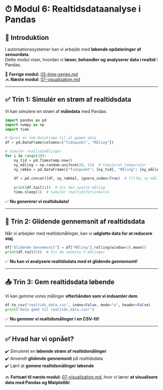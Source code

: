# ⏱ Modul 6: Realtidsdataanalyse i Pandas

## 📌 **Introduktion**
I automationssystemer kan vi arbejde med **løbende opdateringer af sensordata**.  
Dette modul viser, hvordan vi **læser, behandler og analyserer data i realtid** i Pandas.

🔗 **Forrige modul:** [05-time-series.md](05-time-series.md)  
🔜 **Næste modul:** [07-visualization.md](07-visualization.md)  

---

## ✅ **Trin 1: Simulér en strøm af realtidsdata**
Vi kan simulere en strøm af **måledata** med Pandas.

```python
import pandas as pd
import numpy as np
import time

# Opret en tom DataFrame til at gemme data
df = pd.DataFrame(columns=["Tidspunkt", "Måling"])

# Simulér realtidsmålinger
for i in range(10):
    ny_tid = pd.Timestamp.now()
    ny_måling = np.random.uniform(20, 25)  # Simuleret temperatur
    ny_række = pd.DataFrame({"Tidspunkt": [ny_tid], "Måling": [ny_måling]})
    
    df = pd.concat([df, ny_række], ignore_index=True)  # Tilføj ny måling
    
    print(df.tail(1))  # Vis den nyeste måling
    time.sleep(1)  # Simulér realtidsforsinkelse
```

✅ **Nu genererer vi realtidsdata!**  

---

## 🔄 **Trin 2: Glidende gennemsnit af realtidsdata**
Når vi arbejder med realtidsmålinger, kan vi **udglatte data for at reducere støj**.

```python
df["Glidende Gennemsnit"] = df["Måling"].rolling(window=3).mean()
print(df.tail(5))  # Vis de seneste 5 målinger
```

✅ **Nu kan vi analysere realtidsdata med et glidende gennemsnit!**  

---

## 📤 **Trin 3: Gem realtidsdata løbende**
Vi kan gemme vores målinger **efterhånden som vi indsamler dem**.

```python
df.to_csv("realtids_data.csv", index=False, mode="a", header=False)
print("Data gemt til realtids_data.csv!")
```

✅ **Nu gemmer vi realtidsmålinger i en CSV-fil!**  

---

## ✅ **Hvad har vi opnået?**
✔️ Simuleret en **løbende strøm af realtidsmålinger**  
✔️ Anvendt **glidende gennemsnit** på realtidsdata  
✔️ Lært at **gemme realtidsmålinger løbende**  

🔜 **Fortsæt til næste modul:** [07-visualization.md](07-visualization.md), hvor vi lærer **at visualisere data med Pandas og Matplotlib**!  
